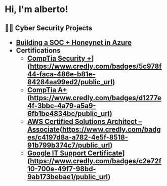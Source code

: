 <h1>Hi, I'm alberto! 

<h2>👨‍💻 Cyber Security Projects

- [Building a SOC + Honeynet in Azure](https://github.com/tico15/Building-a-SOC-Honeynet-in-Azure#building-a-soc-honeynet-in-azure)  
- Certifications
  - [CompTia Security +]([)](https://www.credly.com/badges/5c978f44-faca-486e-b81e-84284aa99ed2/public_url) 
  - [CompTia A+]([)(https://www.credly.com/badges/d1277e4f-3bbc-4a79-a5a9-6fb1be4834bc/public_url)  
  - [AWS Certified Solutions Architect – Associate]([)(https://www.credly.com/badges/c4197d8a-a782-4e5f-8518-91b799b374c7/public_url)
  - [Google IT Support Certificate]([)](https://www.credly.com/badges/c2e72f10-700e-49f7-98bd-9ab173bebae1/public_url)


